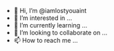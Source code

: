 - 👋 Hi, I’m @iamlostyouaint
- 👀 I’m interested in ...
- 🌱 I’m currently learning ...
- 💞️ I’m looking to collaborate on ...
- 📫 How to reach me ...

<!---
iamlostyouaint/iamlostyouaint is a ✨ special ✨ repository because its `README.md` (this file) appears on your GitHub profile.
You can click the Preview link to take a look at your changes.
--->
